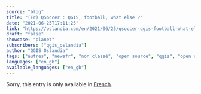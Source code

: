 ```yaml
---
source: "blog"
title: "(Fr) QSoccer : QGIS, football, what else ?"
date: "2021-06-25T17:11:25"
link: "https://oslandia.com/en/2021/06/25/qsoccer-qgis-football-what-else/"
draft: "false"
showcase: "planet"
subscribers: ["qgis_oslandia"]
author: "QGIS Oslandia"
tags: ["autres", "newsfr", "non classé", "open source", "qgis", "open source"]
languages: ["en_gb"]
available_languages: ["en_gb"]
---
```


<p class="qtranxs-available-languages-message qtranxs-available-languages-message-en">Sorry, this entry is only available in <a class="qtranxs-available-language-link qtranxs-available-language-link-fr" href="http://oslandia.com/fr/tag/qgis-en/feed/atom/" title="Fr">French</a>.</p>
